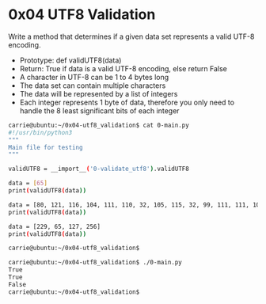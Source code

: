 # 0x04 UTF8 Validation

Write a method that determines if a given data set represents a valid UTF-8 encoding.

- Prototype: def validUTF8(data)
- Return: True if data is a valid UTF-8 encoding, else return False
- A character in UTF-8 can be 1 to 4 bytes long
- The data set can contain multiple characters
- The data will be represented by a list of integers
- Each integer represents 1 byte of data, therefore you only need to handle the 8 least significant bits of each integer

```Bash
carrie@ubuntu:~/0x04-utf8_validation$ cat 0-main.py
#!/usr/bin/python3
"""
Main file for testing
"""

validUTF8 = __import__('0-validate_utf8').validUTF8

data = [65]
print(validUTF8(data))

data = [80, 121, 116, 104, 111, 110, 32, 105, 115, 32, 99, 111, 111, 108, 33]
print(validUTF8(data))

data = [229, 65, 127, 256]
print(validUTF8(data))

carrie@ubuntu:~/0x04-utf8_validation$
```
```Bash
carrie@ubuntu:~/0x04-utf8_validation$ ./0-main.py
True
True
False
carrie@ubuntu:~/0x04-utf8_validation$
```

